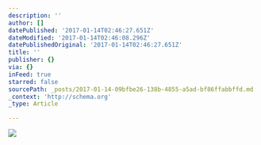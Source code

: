 ```yaml
---
description: ''
author: []
datePublished: '2017-01-14T02:46:27.651Z'
dateModified: '2017-01-14T02:46:08.296Z'
datePublishedOriginal: '2017-01-14T02:46:27.651Z'
title: ''
publisher: {}
via: {}
inFeed: true
starred: false
sourcePath: _posts/2017-01-14-09bfbe26-138b-4855-a5ad-bf86ffabbffd.md
_context: 'http://schema.org'
_type: Article

---
```

![](https://the-grid-user-content.s3-us-west-2.amazonaws.com/28148d95-b45a-4853-8387-6ffedce072ca.jpg)